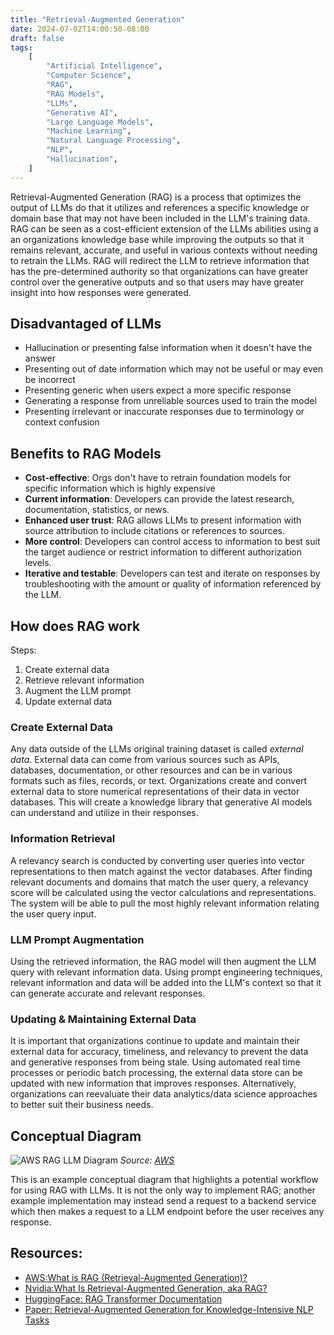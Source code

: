 ```yaml
---
title: "Retrieval-Augmented Generation"
date: 2024-07-02T14:00:50-08:00
draft: false
tags:
    [
        "Artificial Intelligence",
        "Computer Science",
        "RAG",
        "RAG Models",
        "LLMs",
        "Generative AI",
        "Large Language Models",
        "Machine Learning",
        "Natural Language Processing",
        "NLP",
        "Hallucination",
    ]
---
```


Retrieval-Augmented Generation (RAG) is a process that optimizes the output of LLMs do that it utilizes and references a specific knowledge or domain base that may not have been included in the LLM's training data. RAG can be seen as a cost-efficient extension of the LLMs abilities using a an organizations knowledge base while improving the outputs so that it remains relevant, accurate, and useful in various contexts without needing to retrain the LLMs. RAG will redirect the LLM to retrieve information that has the pre-determined authority so that organizations can have greater control over the generative outputs and so that users may have greater insight into how responses were generated.

## Disadvantaged of LLMs

-   Hallucination or presenting false information when it doesn't have the answer
-   Presenting out of date information which may not be useful or may even be incorrect
-   Presenting generic when users expect a more specific response
-   Generating a response from unreliable sources used to train the model
-   Presenting irrelevant or inaccurate responses due to terminology or context confusion

## Benefits to RAG Models

-   **Cost-effective**: Orgs don't have to retrain foundation models for specific information which is highly expensive
-   **Current information**: Developers can provide the latest research, documentation, statistics, or news.
-   **Enhanced user trust**: RAG allows LLMs to present information with source attribution to include citations or references to sources.
-   **More control**: Developers can control access to information to best suit the target audience or restrict information to different authorization levels.
-   **Iterative and testable**: Developers can test and iterate on responses by troubleshooting with the amount or quality of information referenced by the LLM.

## How does RAG work

Steps:

1. Create external data
2. Retrieve relevant information
3. Augment the LLM prompt
4. Update external data

### Create External Data

Any data outside of the LLMs original training dataset is called _external data_. External data can come from various sources such as APIs, databases, documentation, or other resources and can be in various formats such as files, records, or text. Organizations create and convert external data to store numerical representations of their data in vector databases. This will create a knowledge library that generative AI models can understand and utilize in their responses.

### Information Retrieval

A relevancy search is conducted by converting user queries into vector representations to then match against the vector databases. After finding relevant documents and domains that match the user query, a relevancy score will be calculated using the vector calculations and representations. The system will be able to pull the most highly relevant information relating the user query input.

### LLM Prompt Augmentation

Using the retrieved information, the RAG model will then augment the LLM query with relevant information data. Using prompt engineering techniques, relevant information and data will be added into the LLM's context so that it can generate accurate and relevant responses.

### Updating & Maintaining External Data

It is important that organizations continue to update and maintain their external data for accuracy, timeliness, and relevancy to prevent the data and generative responses from being stale. Using automated real time processes or periodic batch processing, the external data store can be updated with new information that improves responses. Alternatively, organizations can reevaluate their data analytics/data science approaches to better suit their business needs.

## Conceptual Diagram

![AWS RAG LLM Diagram](/notes/attachments/images/aws-rag-llm-diagram.jpg)
_Source: [AWS](https://docs.aws.amazon.com/images/sagemaker/latest/dg/images/jumpstart/jumpstart-fm-rag.jpg)_

This is an example conceptual diagram that highlights a potential workflow for using RAG with LLMs. It is not the only way to implement RAG; another example implementation may instead send a request to a backend service which then makes a request to a LLM endpoint before the user receives any response.

## Resources:

-   [AWS:What is RAG (Retrieval-Augmented Generation)?](https://aws.amazon.com/what-is/retrieval-augmented-generation/)
-   [Nvidia:What Is Retrieval-Augmented Generation, aka RAG?](https://blogs.nvidia.com/blog/what-is-retrieval-augmented-generation/)
-   [HuggingFace: RAG Transformer Documentation](https://huggingface.co/docs/transformers/en/model_doc/rag)
-   [Paper: Retrieval-Augmented Generation for Knowledge-Intensive NLP Tasks](https://arxiv.org/abs/2005.11401)
